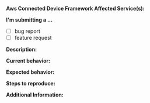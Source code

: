 <!-- Please make sure you are posting an issue pertaining to the aws-connected-device-framework.  -->

<!-- ISSUES MISSING IMPORTANT INFORMATION MAY BE CLOSED WITHOUT INVESTIGATION. -->

**Aws Connected Device Framework Affected Service(s):**
<!-- include any affected services/libraries names here --> 

**I'm submitting a ...**
<!--  (check one with "x") -->
- [ ] bug report
- [ ] feature request

**Description:**
<!-- Brief Description of the issue/features being addressed -->

**Current behavior:**
<!-- Describe how the bug manifests. -->

**Expected behavior:**
<!-- Describe what the behavior would be without the bug. -->

**Steps to reproduce:**
<!--  Please explain the steps required to duplicate the issue, especially if you are able to provide a sample application. -->

**Additional Information:**

<!-- Include any screenshots, logs or stack traces here:-->
